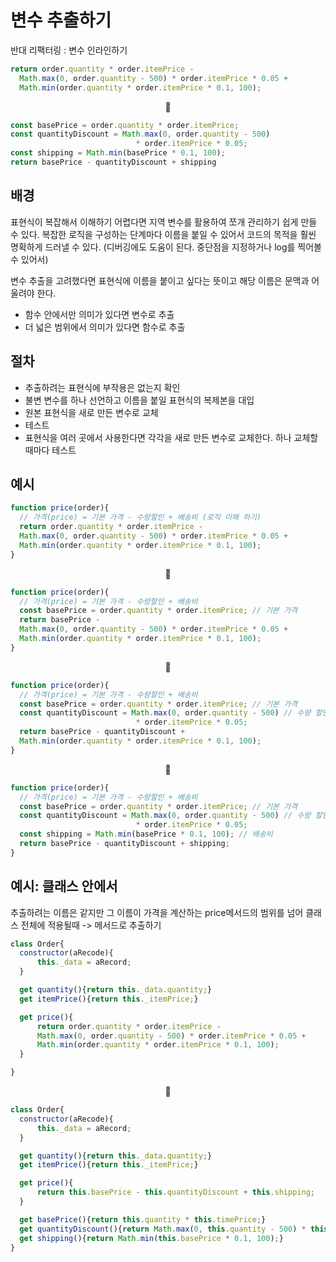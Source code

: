 # 변수 추출하기

반대 리팩터링 : 변수 인라인하기

```JavaScript
return order.quantity * order.itemPrice -
  Math.max(0, order.quantity - 500) * order.itemPrice * 0.05 +
  Math.min(order.quantity * order.itemPrice * 0.1, 100);
```

<center>🔽</center>

```JavaScript
const basePrice = order.quantity * order.itemPrice;
const quantityDiscount = Math.max(0, order.quantity - 500)
                            * order.itemPrice * 0.05;
const shipping = Math.min(basePrice * 0.1, 100);
return basePrice - quantityDiscount + shipping
```

## 배경

표현식이 복잡해서 이해하기 어렵다면 지역 변수를 활용하여 쪼개 관리하기 쉽게 만들 수 있다. 복잡한 로직을 구성하는 단계마다 이름을 붙일 수 있어서 코드의 목적을 훨씬 명확하게 드러낼 수 있다. (디버깅에도 도움이 된다. 중단점을 지정하거나 log를 찍어볼 수 있어서)

변수 추출을 고려했다면 표현식에 이름을 붙이고 싶다는 뜻이고 해당 이름은 문맥과 어울려야 한다.

-   함수 안에서만 의미가 있다면 변수로 추출
-   더 넓은 범위에서 의미가 있다면 함수로 추출

## 절차

-   추출하려는 표현식에 부작용은 없는지 확인
-   불변 변수를 하나 선언하고 이름을 붙일 표현식의 복제본을 대입
-   원본 표현식을 새로 만든 변수로 교체
-   테스트
-   표현식을 여러 곳에서 사용한다면 각각을 새로 만든 변수로 교체한다. 하나 교체할 때마다 테스트

## 예시

```JavaScript
function price(order){
  // 가격(price) = 기본 가격 - 수량할인 + 배송비 (로직 이해 하기)
  return order.quantity * order.itemPrice -
  Math.max(0, order.quantity - 500) * order.itemPrice * 0.05 +
  Math.min(order.quantity * order.itemPrice * 0.1, 100);
}
```

<center>🔽</center>

```JavaScript
function price(order){
  // 가격(price) = 기본 가격 - 수량할인 + 배송비
  const basePrice = order.quantity * order.itemPrice; // 기본 가격
  return basePrice -
  Math.max(0, order.quantity - 500) * order.itemPrice * 0.05 +
  Math.min(order.quantity * order.itemPrice * 0.1, 100);
}
```

<center>🔽</center>

```JavaScript
function price(order){
  // 가격(price) = 기본 가격 - 수량할인 + 배송비
  const basePrice = order.quantity * order.itemPrice; // 기본 가격
  const quantityDiscount = Math.max(0, order.quantity - 500) // 수량 할인
                            * order.itemPrice * 0.05;
  return basePrice - quantityDiscount +
  Math.min(order.quantity * order.itemPrice * 0.1, 100);
}
```

<center>🔽</center>

```JavaScript
function price(order){
  // 가격(price) = 기본 가격 - 수량할인 + 배송비
  const basePrice = order.quantity * order.itemPrice; // 기본 가격
  const quantityDiscount = Math.max(0, order.quantity - 500) // 수량 할인
                            * order.itemPrice * 0.05;
  const shipping = Math.min(basePrice * 0.1, 100); // 배송비
  return basePrice - quantityDiscount + shipping;
}
```

## 예시: 클래스 안에서

추출하려는 이름은 같지만 그 이름이 가격을 계산하는 price메서드의 범위를 넘어 클래스 전체에 적용될때 -> 메서드로 추출하기

```JavaScript
class Order{
  constructor(aRecode){
      this._data = aRecord;
  }

  get quantity(){return this._data.quantity;}
  get itemPrice(){return this._itemPrice;}

  get price(){
      return order.quantity * order.itemPrice -
      Math.max(0, order.quantity - 500) * order.itemPrice * 0.05 +
      Math.min(order.quantity * order.itemPrice * 0.1, 100);
  }

}
```

<center>🔽</center>

```JavaScript
class Order{
  constructor(aRecode){
      this._data = aRecord;
  }

  get quantity(){return this._data.quantity;}
  get itemPrice(){return this._itemPrice;}

  get price(){
      return this.basePrice - this.quantityDiscount + this.shipping;
  }

  get basePrice(){return this.quantity * this.timePrice;}
  get quantityDiscount(){return Math.max(0, this.quantity - 500) * this.itemPrice * 0.05;}
  get shipping(){return Math.min(this.basePrice * 0.1, 100);}
}
```
